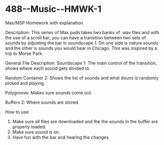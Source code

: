 # 488--Music--HMWK-1
Max/MSP Homework with explanation 

Description: This series of Max pads takes two banks of .wav files and with the use of a scroll bar, you can have a transition between two sets of sounds by adjusting the bar 
in soundscape 1. On one side is nature sounds and the other is sounds you would hear in Chicago. This was inspired by a trip to Morse Park. 

General File Description: 
Soundscape 1: The main control of the transition, shows where each sound gets divided to. 

Random Container 2: Shows the list of sounds and what douns is randomly picked and playing. 

Polygroove: Makes sure sounds come out. 

Buffers 2: Where sounds are stored. 

How to use: 
1. Make sure all files are downloaded and the the sounds in the buffer are properly loaded.
2. Make sure sound is on.
3. Have fun with the bar and hearing the changes. 

